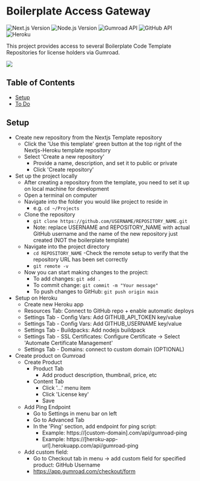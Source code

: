 # Boilerplate Access Gateway

![Next.js Version](https://img.shields.io/badge/Next.js-14.1.4-black.svg)
![Node.js Version](https://img.shields.io/badge/Node.js-18-6da360.svg)
![Gumroad API](https://img.shields.io/badge/API-Gumroad-ff90e7.svg)
![GitHub API](https://img.shields.io/badge/API-GitHub-black.svg)
![Heroku](https://img.shields.io/badge/Platform-Heroku-3B2F63.svg)

This project provides access to several Boilerplate Code Template Repositories for license holders via Gumroad.

<a href="https://store.michellef.dev/l/jerae?layout=profile" target="_blank"><img src="https://img.shields.io/badge/Website-black?style=for-the-badge&logo=next.js"></a>

## Table of Contents
- [Setup](#setup)
- [To Do](#todo)


## Setup<a name="setup"></a>
- Create new repository from the Nextjs Template repository 
  - Click the 'Use this template' green button at the top right of the Nextjs-Heroku template repository
  - Select 'Create a new repository' 
    - Provide a name, description, and set it to public or private
    - Click 'Create repository' 
- Set up the project locally
  - After creating a repository from the template, you need to set it up on local machine for development
  - Open a terminal on computer
  - Navigate into the folder you would like project to reside in
    - e.g. `cd ~/Projects`
  - Clone the repository
    - `git clone https://github.com/USERNAME/REPOSITORY_NAME.git`
    - Note: replace USERNAME and REPOSITORY_NAME with actual GitHub username and the name of the new repository just created (NOT the boilerplate template)
  - Navigate into the project directory
    - `cd REPOSITORY_NAME`
  -Check the remote setup to verify that the repository URL has been set correctly
    - `git remote -v`
  - Now you can start making changes to the project:
    - To add changes: `git add .`
    - To commit change: `git commit -m "Your message"`
    - To push changes to GitHub: `git push origin main`
- Setup on Heroku
  - Create new Heroku app
  - Resources Tab: Connect to GitHub repo + enable automatic deploys
  - Settings Tab - Config Vars: Add GITHUB_API_TOKEN key/value
  - Settings Tab - Config Vars: Add GITHUB_USERNAME key/value
  - Settings Tab - Buildpacks: Add nodejs buildpack
  - Settings Tab - SSL Certificates: Configure Certificate -> Select 'Automate Certificate Management'
  - Settings Tab - Domains: connect to custom domain (OPTIONAL)
- Create product on Gumroad
  - Create Product
    - Product Tab
      - Add product description, thumbnail, price, etc
    - Content Tab
      - Click '...' menu item
      - Click 'License key' 
      - Save
  - Add Ping Endpoint
    - Go to Settings in menu bar on left
    - Go to Advanced Tab
    - In the 'Ping' section, add endpoint for ping script: 
      - Example: https://[custom-domain].com/api/gumroad-ping
      - Example: https://[heroku-app-url].herokuapp.com/api/gumroad-ping
  - Add custom field:
    - Go to Checkout tab in menu -> add custom field for specified product: GitHub Username
    - https://app.gumroad.com/checkout/form
